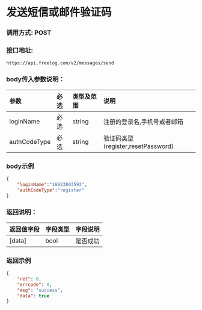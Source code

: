 # 发送短信或邮件验证码

### 调用方式: POST

### 接口地址:

```
https://api.freelog.com/v2/messages/send
```

### body传入参数说明：

| 参数 | 必选 | 类型及范围 | 说明 |
| :--- | :--- | :--- | :--- |
|loginName|必选|string|注册的登录名,手机号或者邮箱|
|authCodeType|必选|string|验证码类型(register,resetPassword)|

### body示例

```json
{
    "loginName":"18923803593",
    "authCodeType":"register"
}
```

### 返回说明：

| 返回值字段 | 字段类型 | 字段说明 |
| :--- | :--- | :--- |
| [data] | bool | 是否成功 |


### 返回示例

```json
{
    "ret": 0,
    "errcode": 0,
    "msg": "success",
    "data": true
}
```
